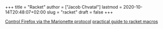 +++
title = "Racket"
author = ["Jacob Chvatal"]
lastmod = 2020-10-14T20:48:07+02:00
slug = "racket"
draft = false
+++

[Control Firefox via the Marionette protocol](https://github.com/Bogdanp/marionette)
[practical guide to racket macros](https://github.com/greghendershott/fear-of-macros)
